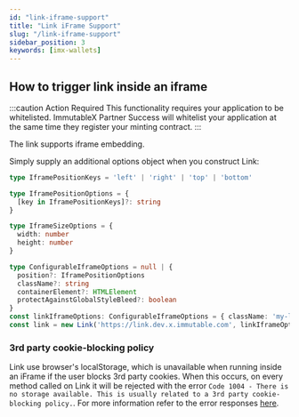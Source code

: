 ```yaml
---
id: "link-iframe-support"
title: "Link iFrame Support"
slug: "/link-iframe-support"
sidebar_position: 3
keywords: [imx-wallets]
---
```


## How to trigger link inside an iframe

:::caution Action Required
This functionality requires your application to be whitelisted. ImmutableX Partner Success will whitelist your application at the same time they register your minting contract.
:::

The link supports iframe embedding.

Simply supply an additional options object when you construct Link:

```typescript
type IframePositionKeys = 'left' | 'right' | 'top' | 'bottom'

type IframePositionOptions = {
  [key in IframePositionKeys]?: string
}

type IframeSizeOptions = {
  width: number
  height: number
}

type ConfigurableIframeOptions = null | {
  position?: IframePositionOptions
  className?: string
  containerElement?: HTMLElement
  protectAgainstGlobalStyleBleed?: boolean
}
const linkIframeOptions: ConfigurableIframeOptions = { className: 'my-link-iframe' }
const link = new Link('https://link.dev.x.immutable.com', linkIframeOptions)
```

### 3rd party cookie-blocking policy

Link use browser's localStorage, which is unavailable when running inside an iFrame if the user blocks 3rd party cookies. When this occurs, on every method called on Link it will be rejected with the error `Code 1004 - There is no storage available. This is usually related to a 3rd party cookie-blocking policy.`. For more information refer to the error responses [here](./link-errors.md#general-errors).
